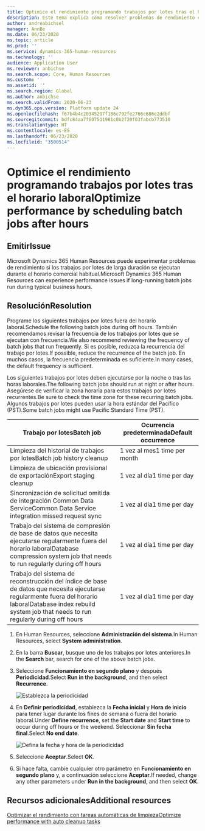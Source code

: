 ```yaml
---
title: Optimice el rendimiento programando trabajos por lotes tras el horario laboral
description: Este tema explica cómo resolver problemas de rendimiento con Microsoft Dynamics 365 Human Resources programando trabajos por lotes de larga duración tras el horario laboral.
author: andreabichsel
manager: AnnBe
ms.date: 06/23/2020
ms.topic: article
ms.prod: ''
ms.service: dynamics-365-human-resources
ms.technology: ''
audience: Application User
ms.reviewer: anbichse
ms.search.scope: Core, Human Resources
ms.custom: ''
ms.assetid: ''
ms.search.region: Global
ms.author: anbichse
ms.search.validFrom: 2020-06-23
ms.dyn365.ops.version: Platform update 24
ms.openlocfilehash: f67b4b4c20345297f186c792fe2766c686e2ddbf
ms.sourcegitcommit: bdfc84aa7f607511981c0b2f20f03fabcb773510
ms.translationtype: HT
ms.contentlocale: es-ES
ms.lasthandoff: 06/23/2020
ms.locfileid: "3500514"
---
```

# <a name="optimize-performance-by-scheduling-batch-jobs-after-hours"></a><span data-ttu-id="c25a6-103">Optimice el rendimiento programando trabajos por lotes tras el horario laboral</span><span class="sxs-lookup"><span data-stu-id="c25a6-103">Optimize performance by scheduling batch jobs after hours</span></span>

## <a name="issue"></a><span data-ttu-id="c25a6-104">Emitir</span><span class="sxs-lookup"><span data-stu-id="c25a6-104">Issue</span></span>

<span data-ttu-id="c25a6-105">Microsoft Dynamics 365 Human Resources puede experimentar problemas de rendimiento si los trabajos por lotes de larga duración se ejecutan durante el horario comercial habitual.</span><span class="sxs-lookup"><span data-stu-id="c25a6-105">Microsoft Dynamics 365 Human Resources can experience performance issues if long-running batch jobs run during typical business hours.</span></span>

## <a name="resolution"></a><span data-ttu-id="c25a6-106">Resolución</span><span class="sxs-lookup"><span data-stu-id="c25a6-106">Resolution</span></span>

<span data-ttu-id="c25a6-107">Programe los siguientes trabajos por lotes fuera del horario laboral.</span><span class="sxs-lookup"><span data-stu-id="c25a6-107">Schedule the following batch jobs during off hours.</span></span> <span data-ttu-id="c25a6-108">También recomendamos revisar la frecuencia de los trabajos por lotes que se ejecutan con frecuencia.</span><span class="sxs-lookup"><span data-stu-id="c25a6-108">We also recommend reviewing the frequency of batch jobs that run frequently.</span></span> <span data-ttu-id="c25a6-109">Si es posible, reduzca la recurrencia del trabajo por lotes.</span><span class="sxs-lookup"><span data-stu-id="c25a6-109">If possible, reduce the recurrence of the batch job.</span></span> <span data-ttu-id="c25a6-110">En muchos casos, la frecuencia predeterminada es suficiente.</span><span class="sxs-lookup"><span data-stu-id="c25a6-110">In many cases, the default frequency is sufficient.</span></span>

<span data-ttu-id="c25a6-111">Los siguientes trabajos por lotes deben ejecutarse por la noche o tras las horas laborales.</span><span class="sxs-lookup"><span data-stu-id="c25a6-111">The following batch jobs should run at night or after hours.</span></span> <span data-ttu-id="c25a6-112">Asegúrese de verificar la zona horaria para estos trabajos por lotes recurrentes.</span><span class="sxs-lookup"><span data-stu-id="c25a6-112">Be sure to check the time zone for these recurring batch jobs.</span></span> <span data-ttu-id="c25a6-113">Algunos trabajos por lotes pueden usar la hora estándar del Pacífico (PST).</span><span class="sxs-lookup"><span data-stu-id="c25a6-113">Some batch jobs might use Pacific Standard Time (PST).</span></span>

| <span data-ttu-id="c25a6-114">Trabajo por lotes</span><span class="sxs-lookup"><span data-stu-id="c25a6-114">Batch job</span></span> | <span data-ttu-id="c25a6-115">Ocurrencia predeterminada</span><span class="sxs-lookup"><span data-stu-id="c25a6-115">Default occurrence</span></span> |
| --- | --- |
| <span data-ttu-id="c25a6-116">Limpieza del historial de trabajos por lotes</span><span class="sxs-lookup"><span data-stu-id="c25a6-116">Batch job history cleanup</span></span> | <span data-ttu-id="c25a6-117">1 vez al mes</span><span class="sxs-lookup"><span data-stu-id="c25a6-117">1 time per month</span></span> |
| <span data-ttu-id="c25a6-118">Limpieza de ubicación provisional de exportación</span><span class="sxs-lookup"><span data-stu-id="c25a6-118">Export staging cleanup</span></span> | <span data-ttu-id="c25a6-119">1 vez al día</span><span class="sxs-lookup"><span data-stu-id="c25a6-119">1 time per day</span></span> |
| <span data-ttu-id="c25a6-120">Sincronización de solicitud omitida de integración Common Data Service</span><span class="sxs-lookup"><span data-stu-id="c25a6-120">Common Data Service integration missed request sync</span></span> | <span data-ttu-id="c25a6-121">1 vez al día</span><span class="sxs-lookup"><span data-stu-id="c25a6-121">1 time per day</span></span> |
| <span data-ttu-id="c25a6-122">Trabajo del sistema de compresión de base de datos que necesita ejecutarse regularmente fuera del horario laboral</span><span class="sxs-lookup"><span data-stu-id="c25a6-122">Database compression system job that needs to run regularly during off hours</span></span> | <span data-ttu-id="c25a6-123">1 vez al día</span><span class="sxs-lookup"><span data-stu-id="c25a6-123">1 time per day</span></span> |
| <span data-ttu-id="c25a6-124">Trabajo del sistema de reconstrucción del índice de base de datos que necesita ejecutarse regularmente fuera del horario laboral</span><span class="sxs-lookup"><span data-stu-id="c25a6-124">Database index rebuild system job that needs to run regularly during off hours</span></span> | <span data-ttu-id="c25a6-125">1 vez al día</span><span class="sxs-lookup"><span data-stu-id="c25a6-125">1 time per day</span></span> |

1. <span data-ttu-id="c25a6-126">En Human Resources, seleccione **Administración del sistema**.</span><span class="sxs-lookup"><span data-stu-id="c25a6-126">In Human Resources, select **System administration**.</span></span>

2. <span data-ttu-id="c25a6-127">En la barra **Buscar**, busque uno de los trabajos por lotes anteriores.</span><span class="sxs-lookup"><span data-stu-id="c25a6-127">In the **Search** bar, search for one of the above batch jobs.</span></span>

3. <span data-ttu-id="c25a6-128">Seleccione **Funcionamiento en segundo plano** y después **Periodicidad**.</span><span class="sxs-lookup"><span data-stu-id="c25a6-128">Select **Run in the background**, and then select **Recurrence**.</span></span>

   ![Establezca la periodicidad](media/talent-batch-history-cleanup-recurrence.png)

4. <span data-ttu-id="c25a6-130">En **Definir periodicidad**, establezca la **Fecha inicial** y **Hora de inicio** para tener lugar durante los fines de semana o fuera del horario laboral.</span><span class="sxs-lookup"><span data-stu-id="c25a6-130">Under **Define recurrence**, set the **Start date** and **Start time** to occur during off hours or the weekend.</span></span> <span data-ttu-id="c25a6-131">Seleccionar **Sin fecha final**.</span><span class="sxs-lookup"><span data-stu-id="c25a6-131">Select **No end date**.</span></span> 

   ![Defina la fecha y hora de la periodicidad](media/talent-batch-history-cleanup-define-recurrence.png)

5. <span data-ttu-id="c25a6-133">Seleccione **Aceptar**.</span><span class="sxs-lookup"><span data-stu-id="c25a6-133">Select **OK**.</span></span>

6. <span data-ttu-id="c25a6-134">Si hace falta, cambie cualquier otro parámetro en **Funcionamiento en segundo plano** y, a continuación seleccione **Aceptar**.</span><span class="sxs-lookup"><span data-stu-id="c25a6-134">If needed, change any other parameters under **Run in the background**, and then select **OK**.</span></span>

## <a name="additional-resources"></a><span data-ttu-id="c25a6-135">Recursos adicionales</span><span class="sxs-lookup"><span data-stu-id="c25a6-135">Additional resources</span></span>

[<span data-ttu-id="c25a6-136">Optimizar el rendimiento con tareas automáticas de limpieza</span><span class="sxs-lookup"><span data-stu-id="c25a6-136">Optimize performance with auto cleanup tasks</span></span>](hr-admin-troubleshooting-batch-history.md)
